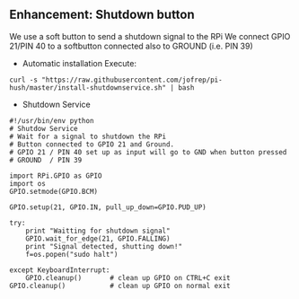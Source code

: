 
## Enhancement: Shutdown button

We use a soft button to send a shutdown signal to the RPi
We connect GPIO 21/PIN 40 to a softbutton connected also to GROUND (i.e. PIN 39)

* Automatic installation
Execute:
```
curl -s "https://raw.githubusercontent.com/jofrep/pi-hush/master/install-shutdownservice.sh" | bash
```

* Shutdown Service
```
#!/usr/bin/env python
# Shutdow Service
# Wait for a signal to shutdown the RPi
# Button connected to GPIO 21 and Ground.
# GPIO 21 / PIN 40 set up as input will go to GND when button pressed
# GROUND  / PIN 39

import RPi.GPIO as GPIO
import os
GPIO.setmode(GPIO.BCM)

GPIO.setup(21, GPIO.IN, pull_up_down=GPIO.PUD_UP)

try:
    print "Waitting for shutdown signal"
    GPIO.wait_for_edge(21, GPIO.FALLING)
    print "Signal detected, shutting down!"
    f=os.popen("sudo halt")

except KeyboardInterrupt:
    GPIO.cleanup()       # clean up GPIO on CTRL+C exit
GPIO.cleanup()           # clean up GPIO on normal exit
```

